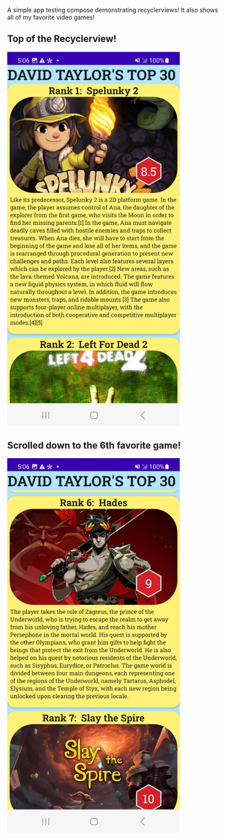 A simple app testing compose demonstrating recyclerviews! It also shows all of my favorite video games!

<h2>Top of the Recyclerview! </h2>
<img src="https://github.com/DavidTaylor5/My-Favorite-Video-Games/blob/master/app/src/main/res/drawable/app_screenshot_one.jpg" alt="drawing" width="400"/>

<h2>Scrolled down to the 6th favorite game!</h2>
<img src="https://github.com/DavidTaylor5/My-Favorite-Video-Games/blob/master/app/src/main/res/drawable/app_screenshot_two.jpg" alt="drawing" width="400"/>
